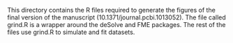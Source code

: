 This directory contains the R files required to generate the figures of the final version of the manuscript (10.1371/journal.pcbi.1013052).
The file called grind.R is a wrapper around the deSolve and FME packages.
The rest of the files use grind.R to simulate and fit datasets.
